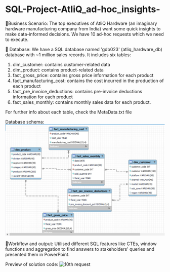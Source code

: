 # SQL-Project-AtliQ_ad-hoc_insights-
🌟Business Scenario: The top executives of AtliQ Hardware (an imaginary hardware manufacturing company from India) want some quick insights to make data-informed decisions. We have 10 ad-hoc requests which we need to execute.

🌟 Database:
We have a SQL database named 'gdb023' (atliq_hardware_db) database with ~1 million sales records. It includes six tables:
1. dim_customer: contains customer-related data
2. dim_product: contains product-related data
3. fact_gross_price: contains gross price information for each product
4. fact_manufacturing_cost: contains the cost incurred in the production of each product
5. fact_pre_invoice_deductions: contains pre-invoice deductions information for each product
6. fact_sales_monthly: contains monthly sales data for each product. 

For further info about each table, check the MetaData.txt file

Database schema:
![Database_schema](https://github.com/Anni0223/SQL-Project-AtliQ_ad-hoc_insights-/blob/master/Data/Database_schema.jpg)

🌟Workflow and output: Utilised different SQL features like CTEs, window functions and aggregation to find answers to stakeholders' queries and presented them in PowerPoint.

Preview of solution code:
![10th request](https://github.com/Anni0223/SQL-Project-AtliQ_ad-hoc_insights-/assets/103556640/b06701cc-69aa-46c9-8f63-f0e05420354d](https://github.com/Anni0223/SQL-Project-AtliQ_ad-hoc_insights-/blob/master/Data/10th%20request.jpg)https://github.com/Anni0223/SQL-Project-AtliQ_ad-hoc_insights-/blob/master/Data/10th%20request.jpg](https://github.com/Anni0223/SQL-Project-AtliQ_ad-hoc_insights-/blob/master/Data/10th%20request.jpg)https://github.com/Anni0223/SQL-Project-AtliQ_ad-hoc_insights-/blob/master/Data/10th%20request.jpg)
